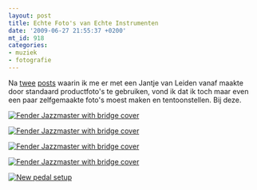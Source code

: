 ```yaml
---
layout: post
title: Echte Foto's van Echte Instrumenten
date: '2009-06-27 21:55:37 +0200'
mt_id: 918
categories:
- muziek
- fotografie
---
```

Na <a href="/2009/05/jazzmeester.html">twee</a> <a href="/2009/06/stereo-geheugenman-met-hazarai.html">posts</a> waarin ik me er met een Jantje van Leiden vanaf maakte door standaard productfoto's te gebruiken, vond ik dat ik toch maar even een paar zelfgemaakte foto's moest maken en tentoonstellen. Bij deze.

<a href="https://www.flickr.com/photos/breun/3664906549/"><img src="https://farm4.static.flickr.com/3337/3664906549_01a3683660.jpg" alt="Fender Jazzmaster with bridge cover" /></a>

<a href="https://www.flickr.com/photos/breun/3665710568/"><img src="https://farm3.static.flickr.com/2439/3665710568_c03e0aee3d.jpg" alt="Fender Jazzmaster with bridge cover" /></a>

<a href="https://www.flickr.com/photos/breun/3664908663/"><img src="https://farm3.static.flickr.com/2560/3664908663_82fc73aec9.jpg" alt="Fender Jazzmaster with bridge cover" /></a>

<a href="https://www.flickr.com/photos/breun/3665712292/"><img src="https://farm4.static.flickr.com/3357/3665712292_77d7d1b810.jpg" alt="Fender Jazzmaster with bridge cover" /></a>

<a href="https://www.flickr.com/photos/breun/3664910429/"><img src="https://farm3.static.flickr.com/2422/3664910429_f51d243aea.jpg" alt="New pedal setup" /></a>
